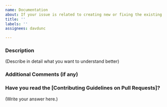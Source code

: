 ```yaml
---
name: Documentation
about: If your issue is related to creating new or fixing the existing documentation.
title: ''
labels: ''
assignees: davdunc

---
```


### Description
(Describe in detail what you want to understand better)

### Additional Comments (if any)
### Have you read the [Contributing Guidelines on Pull Requests]?

(Write your answer here.)
